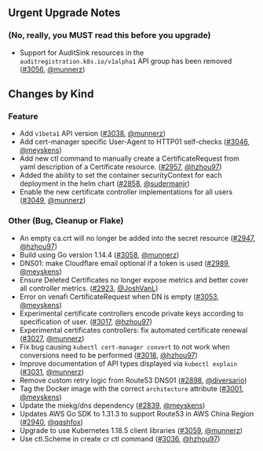 ## Urgent Upgrade Notes

### (No, really, you MUST read this before you upgrade)

- Support for AuditSink resources in the `auditregistration.k8s.io/v1alpha1` API group has been removed ([#3056](https://github.com/jetstack/cert-manager/pull/3056), [@munnerz](https://github.com/munnerz))

## Changes by Kind

### Feature

- Add `v1beta1` API version ([#3038](https://github.com/jetstack/cert-manager/pull/3038), [@munnerz](https://github.com/munnerz))
- Add cert-manager specific User-Agent to HTTP01 self-checks ([#3046](https://github.com/jetstack/cert-manager/pull/3046), [@meyskens](https://github.com/meyskens))
- Add new ctl command to manually create a CertificateRequest from yaml description of a Certificate resource. ([#2957](https://github.com/jetstack/cert-manager/pull/2957), [@hzhou97](https://github.com/hzhou97))
- Added the ability to set the container securityContext for each deployment in the helm chart ([#2858](https://github.com/jetstack/cert-manager/pull/2858), [@sudermanjr](https://github.com/sudermanjr))
- Enable the new certificate controller implementations for all users ([#3049](https://github.com/jetstack/cert-manager/pull/3049), [@munnerz](https://github.com/munnerz))

### Other (Bug, Cleanup or Flake)

- An empty ca.crt will no longer be added into the secret resource ([#2947](https://github.com/jetstack/cert-manager/pull/2947), [@hzhou97](https://github.com/hzhou97))
- Build using Go version 1.14.4 ([#3058](https://github.com/jetstack/cert-manager/pull/3058), [@munnerz](https://github.com/munnerz))
- DNS01: make Cloudflare email optional if a token is used ([#2989](https://github.com/jetstack/cert-manager/pull/2989), [@meyskens](https://github.com/meyskens))
- Ensure Deleted Certificates no longer expose metrics and better cover all controller metrics. ([#2923](https://github.com/jetstack/cert-manager/pull/2923), [@JoshVanL](https://github.com/JoshVanL))
- Error on venafi CertificateRequest when DN is empty ([#3053](https://github.com/jetstack/cert-manager/pull/3053), [@meyskens](https://github.com/meyskens))
- Experimental certificate controllers encode private keys according to specification of user. ([#3017](https://github.com/jetstack/cert-manager/pull/3017), [@hzhou97](https://github.com/hzhou97))
- Experimental certificates controllers: fix automated certificate renewal ([#3027](https://github.com/jetstack/cert-manager/pull/3027), [@munnerz](https://github.com/munnerz))
- Fix bug causing `kubectl cert-manager convert` to not work when conversions need to be performed ([#3018](https://github.com/jetstack/cert-manager/pull/3018), [@hzhou97](https://github.com/hzhou97))
- Improve documentation of API types displayed via `kubectl explain` ([#3031](https://github.com/jetstack/cert-manager/pull/3031), [@munnerz](https://github.com/munnerz))
- Remove custom retry logic from Route53 DNS01 ([#2898](https://github.com/jetstack/cert-manager/pull/2898), [@diversario](https://github.com/diversario))
- Tag the Docker image with the correct `architecture` attribute ([#3001](https://github.com/jetstack/cert-manager/pull/3001), [@meyskens](https://github.com/meyskens))
- Update the miekg/dns dependency ([#2839](https://github.com/jetstack/cert-manager/pull/2839), [@meyskens](https://github.com/meyskens))
- Updates AWS Go SDK to 1.31.3 to support Route53 in AWS China Region ([#2940](https://github.com/jetstack/cert-manager/pull/2940), [@qqshfox](https://github.com/qqshfox))
- Upgrade to use Kubernetes 1.18.5 client libraries ([#3059](https://github.com/jetstack/cert-manager/pull/3059), [@munnerz](https://github.com/munnerz))
- Use ctl.Scheme in create cr ctl command ([#3036](https://github.com/jetstack/cert-manager/pull/3036), [@hzhou97](https://github.com/hzhou97))
